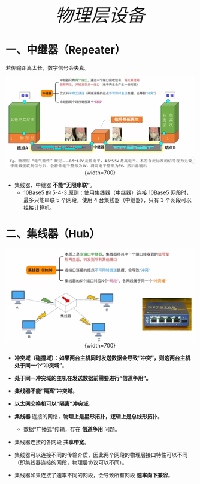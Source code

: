 <font size = 9>$$物理层设备$$</font>



# 一、中继器（Repeater）

若传输距离太长，数字信号会失真。

<div align=center>

![](./图片/中继器.png){width=700}
</div>

- 集线器、中继器 **不能“无限串联”**。
  - 10Base5 的 5-4-3 原则：使用集线器（中继器）连接 10Base5 网段时，最多只能串联 5 个网段，使用 4 台集线器（中继器），只有 3 个网段可以挂接计算机。





# 二、集线器（Hub）

<div align=center>

![](./图片/集线器.png){width=700}
</div>

- **冲突域（碰撞域）**：**如果两台主机同时发送数据会导致“冲突”，则这两台主机处于同一个“冲突域”**。

- **处于同一冲突域的主机在发送数据前需要进行“信道争用”。**

- **集线器不能“隔离”冲突域**。
- **以太网交换机可以“隔离”冲突域**。

- **集线器** 连接的网络，**物理上是星形拓扑，逻辑上是总线形拓扑**。
  - 数据“广播式”传输，存在 **信道争用** 问题。

- 集线器连接的各网段 **共享带宽**。

- 集线器可以连接不同的传输介质，因此两个网段的物理层接口特性可以不同（即集线器连接的网段，物理层协议可以不同）。

- 集线器如果连接了速率不同的网段，会导致所有网段 **速率向下兼容**。